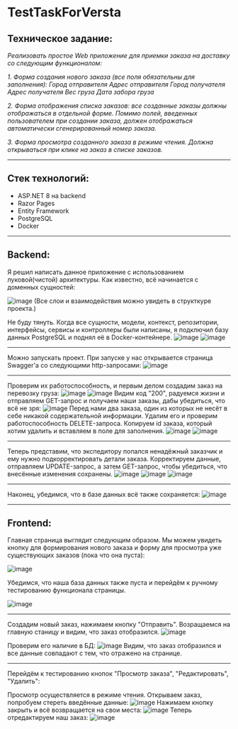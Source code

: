 # TestTaskForVersta
## Техническое задание:
*Реализовать простое Web приложение для приемки заказа на доставку со следующим функционалом:*

*1. Форма создания нового заказа (все поля обязательны для заполнения):*
*Город отправителя
Адрес отправителя
Город получателя
Адрес получателя
Вес груза
Дата забора груза*

*2. Форма отображения списка заказов: все созданные заказы должны отображаться в отдельной форме. Помимо полей, введенных пользователем при создании заказа, должен отображаться автоматически сгенерированный номер заказа.*

*3. Форма просмотра созданного заказа в режиме чтения. Должна открываться при клике на заказ в списке заказов.*

___
## Стек технологий:

* ASP.NET 8 на backend
* Razor Pages
* Entity Framework
* PostgreSQL
* Docker
___
## Backend:
 Я решил написать данное приложение с использованием луковой(чистой) архитектуры. Как известно, всё начинается с доменных сущностей:
 
 ![image](https://github.com/VladislavRkm/TestTaskForVersta/assets/113041279/4af54062-a543-42bd-bcbb-fc0799627fb9)
 (Все слои и взаимодействия можно увидеть в структкуре проекта.)
 
 Не буду тянуть. Когда все сущности, модели, контекст, репозитории, интерфейсы, сервисы и контроллеры были написаны, я подключил базу данных PostgreSQL и поднял её в Docker-контейнере.
 ![image](https://github.com/VladislavRkm/TestTaskForVersta/assets/113041279/0785811f-eac8-4ee0-a266-43d88a19e48d)
 ![image](https://github.com/VladislavRkm/TestTaskForVersta/assets/113041279/608d291e-1f46-4b99-b3b5-e36904ec9453)
 ___
 Можно запускать проект. При запуске у нас открывается страница Swagger'a со следующими http-запросами:
 ![image](https://github.com/VladislavRkm/TestTaskForVersta/assets/113041279/b6f43d69-5cd5-4f92-9833-a6e7d51b3f41)
 ___
 Проверим их работоспособность, и первым делом создадим заказ на перевозку груза:
 ![image](https://github.com/VladislavRkm/TestTaskForVersta/assets/113041279/b6295f9b-87f5-4351-8108-d92a115f9e1b)
 ![image](https://github.com/VladislavRkm/TestTaskForVersta/assets/113041279/13440220-455c-4132-ae4b-100dd13e67c1)
 Видим код "200", радуемся жизни и отправляем GET-запрос и получаем наши заказы, дабы убедиться, что всё не зря:
 ![image](https://github.com/VladislavRkm/TestTaskForVersta/assets/113041279/79abdfb1-084a-4aba-ae17-1e00c607851f)
 Перед нами два заказа, один из которых не несёт в себе никакой содержательной информации. Удалим его и проверим работоспособность DELETE-запроса. Копируем id заказа, который хотим удалить и вставляем в поле для заполнения.
![image](https://github.com/VladislavRkm/TestTaskForVersta/assets/113041279/62a83acf-4280-4615-9302-679a4fb4e8b8)
![image](https://github.com/VladislavRkm/TestTaskForVersta/assets/113041279/81e87d2e-8e1c-4648-aeee-76e147cfe6de)
___
Теперь представим, что экспедитору попался ненадёжный заказчик и ему нужно подкорректировать детали заказа. Корректируем данные, отправляем UPDATE-запрос, а затем GET-запрос, чтобы убедиться, что внесённые изменения сохранены.
![image](https://github.com/VladislavRkm/TestTaskForVersta/assets/113041279/b179ba10-056d-48a0-a1cd-4f87aea475da)
![image](https://github.com/VladislavRkm/TestTaskForVersta/assets/113041279/e9a901ac-846b-403a-a423-bca654235a71)
![image](https://github.com/VladislavRkm/TestTaskForVersta/assets/113041279/83d16269-7291-4858-955a-db6e0e3fc1f9)
___
Наконец, убедимся, что в базе данных всё также сохраняется:
![image](https://github.com/VladislavRkm/TestTaskForVersta/assets/113041279/434803a5-0f7e-4220-b1a1-e545dc57aa44)
___

## Frontend:
Главная страница выглядит следующим образом. Мы можем увидеть кнопку для формирования нового заказа и форму для просмотра уже существующих заказов (пока что она пуста):

![image](https://github.com/user-attachments/assets/997906dc-ab77-48f9-b29e-9870da7f7b07)

Убедимся, что наша база данных также пуста и перейдём к ручному тестированию функционала страницы.

![image](https://github.com/user-attachments/assets/5b2ec1cb-35a7-4e27-8d13-a933d150d421)
___
Создадим новый заказ, нажимаем кнопку "Отправить". Возращаемся на главную станицу и видим, что заказ отобразился.
![image](https://github.com/user-attachments/assets/88bbd53e-9e73-4148-94bd-a90042cab887)


Проверим его наличие в БД:
![image](https://github.com/user-attachments/assets/01652685-38dd-4889-9914-1fe013c8ad97)
Видим, что заказ отобразился и все данные совпадают с тем, что отражено на странице.
___
Перейдём к тестированию кнопок "Просмотр заказа", "Редактировать", "Удалить":

Просмотр осуществляется в режиме чтения. Открываем заказ, попробуем стереть введённые данные:
![image](https://github.com/user-attachments/assets/15cce1ad-5c84-4558-a33b-848bfbe6c9db)
Нажимаем кнопку закрыть и всё возвращается на свои места:
![image](https://github.com/user-attachments/assets/ac5d1f96-7c36-4644-9ac4-ae1fdd7bdd77)
Теперь отредактируем наш заказ:
![image](https://github.com/user-attachments/assets/77ef5c3a-c8c4-45ed-85e1-df245a964fc6)









 




 

 
